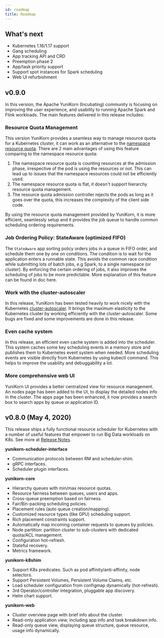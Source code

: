 ```yaml
---
id: roadmap
title: Roadmap
---
```


<!--
Licensed to the Apache Software Foundation (ASF) under one
or more contributor license agreements.  See the NOTICE file
distributed with this work for additional information
regarding copyright ownership.  The ASF licenses this file
to you under the Apache License, Version 2.0 (the
"License"); you may not use this file except in compliance
with the License.  You may obtain a copy of the License at

  http://www.apache.org/licenses/LICENSE-2.0

Unless required by applicable law or agreed to in writing,
software distributed under the License is distributed on an
"AS IS" BASIS, WITHOUT WARRANTIES OR CONDITIONS OF ANY
KIND, either express or implied.  See the License for the
specific language governing permissions and limitations
under the License.
-->

## What's next

- Kubernetes 1.16/1.17 support
- Gang scheduling
- App tracking API and CRD
- Preemption phase 2
- App/task priority support
- Support spot instances for Spark scheduling
- Web UI refurbishment

## v0.9.0

In this version, the Apache YuniKorn (Incubating) community is focusing on improving the user experience, and usability
to running Apache Spark and Flink workloads. The main features delivered in this release includes:

### Resource Quota Management

This version YuniKorn provides a seamless way to manage resource quota for a Kubernetes cluster, it can work as an
alternative to the [namespace resource quota](https://kubernetes.io/docs/concepts/policy/resource-quotas/). There are
2 main advantages of using this feature comparing to the namespace resource quota:

1. The namespace resource quota is counting resources at the admission phase, irrespective of the pod is using the resources or not.
This can lead up to issues that the namespace resources could not be efficiently used.
2. The namespace resource quota is flat, it doesn't support hierarchy resource quota management.
3. The resource quota admission controller rejects the pods as long as it goes over the quota, this increases the complexity
of the client side code.

By using the resource quota management provided by YuniKorn, it is more efficient, seamlessly setup and it provides the
job queue to handle common scheduling ordering requirements.

### Job Ordering Policy: StateAware (optimized FIFO)

The `StateAware` app sorting policy orders jobs in a queue in FIFO order, and schedule them one by one on conditions.
The condition is to wait for the application enters a runnable state. This avoids the common race condition while submitting
lots of batch jobs, e.g Spark, to a single namespace (or cluster). By enforcing the certain ordering of jobs, it also improves
the scheduling of jobs to be more predictable. More explanation of this feature can be found in doc here.

### Work with the cluster-autoscaler

In this release, YuniKorn has been tested heavily to work nicely with the Kubernetes [cluster-autoscaler](https://github.com/kubernetes/autoscaler/tree/master/cluster-autoscaler).
It brings the maximum elasticity to the Kubernetes cluster by working efficiently with the cluster-autoscaler. Some bugs
are fixed and some improvements are done in this release.

### Even cache system

In this release, an efficient even cache system is added into the scheduler. This system caches some key scheduling
events in a memory store and publishes them to Kubernetes event system when needed. More scheduling events are visible
directly from Kubernetes by using kubectl command. This helps to improve the usability and debuggability a lot.

### More comprehensive web UI

YuniKorn UI provides a better centralized view for resource management. An nodes page has been added to the UI, to display
the detailed nodes info in the cluster. The apps page has been enhanced, it now provides a search box to search apps by
queue or application ID.

## v0.8.0 (May 4, 2020)

This release ships a fully functional resource scheduler for Kubernetes with a number of useful features that empower
to run Big Data workloads on K8s. See more at [Release Notes](http://yunikorn.apache.org/release/v0.8.0.html).

**yunikorn-scheduler-interface**

* Communication protocols between RM and scheduler-shim.
* gRPC interfaces.
* Scheduler plugin interfaces.

**yunikorn-core**

* Hierarchy queues with min/max resource quotas.
* Resource fairness between queues, users and apps.
* Cross-queue preemption based on fairness.
* Fair/Bin-packing scheduling policies.
* Placement rules (auto queue creation/mapping).
* Customized resource types (like GPU) scheduling support.
* Rich placement constraints support.
* Automatically map incoming container requests to queues by policies.
* Node partition: partition cluster to sub-clusters with dedicated quota/ACL management.
* Configuration hot-refresh.
* Stateful recovery.
* Metrics framework.

**yunikorn-k8shim**

* Support K8s predicates. Such as pod affinity/anti-affinity, node selectors.
* Support Persistent Volumes, Persistent Volume Claims, etc.
* Load scheduler configuration from configmap dynamically (hot-refresh).
* 3rd Operator/controller integration, pluggable app discovery.
* Helm chart support.

**yunikorn-web**

* Cluster overview page with brief info about the cluster.
* Read-only application view, including app info and task breakdown info.
* Read-only queue view, displaying queue structure, queue resource, usage info dynamically.
